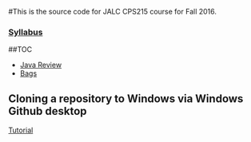 #This is the source code for JALC CPS215 course for Fall 2016.
### [Syllabus](https://goo.gl/ruYuhC)
##TOC
* [Java Review](java_review/)
* [Bags](data_structures/bags)


## Cloning a repository to Windows via Windows Github desktop
[Tutorial](https://help.github.com/desktop/guides/contributing/cloning-a-repository-from-github-desktop/#cloning-repositories)
